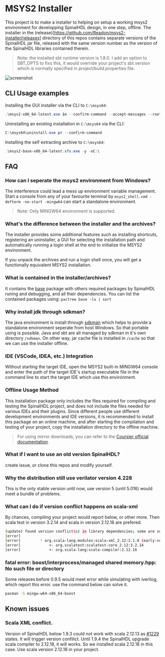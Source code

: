 # MSYS2 Installer

This project is to make a installer to helping on setup a working msys2 environment for developping SpinalHDL design, in one step, offline.
The installer in the (release)[https://github.com/Readon/msys2-installer/releases] directory of this repos contains separate versions of the SpinalHDL jar file, released with the same version number as the version of the SpinalHDL libraries contained therein.

> Note: the installed sbt runtime version is 1.8.0. I add an option to SBT_OPTS to fixs this, it would override your project's sbt.version which is normally specified in project/build.properties file.

![screenshot](screenshot.png)

## CLI Usage examples

Installing the GUI installer via the CLI to `C:\msys64`:

```powershell
.\msys2-x86_64-latest.exe in --confirm-command --accept-messages --root C:/msys64
```

Uninstalling an existing installation in `C:\msys64` via the CLI:

```powershell
C:\msys64\uninstall.exe pr --confirm-command
```

Installing the self extracting archive to `C:\msys64`:

```powershell
.\msys2-base-x86_64-latest.sfx.exe -y -oC:\
```

## FAQ

### How can I seperate the msys2 environment from Windows?

The interference could lead a mess up environment variable management. 
Start a console from any of your favourite terminal by `msys2_shell.cmd -defterm -no-start -mingw64` can start a standalone environment.
> Note: Only MINGW64 environment is supported.

### What's the difference between the installer and the archives?

The installer provides some additional features such as installing shortcuts, registering an uninstaller, a GUI for selecting the installation path and automatically running a login shell at the end to initialize the MSYS2 environment.

If you unpack the archives and run a login shell once, you will get a functionally equivalent MSYS2 installation.

### What is contained in the installer/archives?

It contains the [base](https://packages.msys2.org/package/base) package with others required packages by SpinalHDL runing and debugging, and all their dependencies. You can list the contained packages using: `pactree base -lu | sort`

### Why install jdk through sdkman?

The java environment is install through [sdkman](https://sdkman.io/) which helps to provide a standalone environment seperate from host Windows. So that portable using is possible. Java and sbt are all managed by sdkman in it's own directory `/sdkman`. On other way, jar cache file is installed in `/cache` so that we can use the installer offline.

### IDE (VSCode, IDEA, etc.) Integration

Without starting the target IDE, open the MSYS2 built-in MINGW64 console and enter the path of the target IDE's startup executable file in the command line to start the target IDE which use this environment.

### Offline Usage Method

This installation package only includes the files required for compiling and testing the SpinalHDL project, and does not include the files needed for various IDEs and their plugins.
Since different people use different development environments and IDE versions, it is recommended to install this package on an online machine, and after starting the compilation and testing of your project, copy the installation directory to the offline machine.
> For using mirror downloads, you can refer to the [Coursier official documentation](https://get-coursier.io/blog/#mirrors).

### What if I want to use an old version SpinalHDL?

create issue, or clone this repos and modify yourself.

### Why the distribution still use verilator version 4.228

This is the only stable version until now, use version 5 (until 5.016) would meet a bundle of problems.

### What can I do if version conflict happens on scala-xml

By chances, compiling your project would report below, or other more. Then scala test in version 3.2.14 and scala in version 2.12.18 are prefered.
``` bash
(update) found version conflict(s) in library dependencies; some are suspected to be binary incompatible:
[error]
[error]         * org.scala-lang.modules:scala-xml_2.12:2.1.0 (early-semver) is selected over 1.0.6
[error]             +- org.scalatest:scalatest-core_2.12:3.2.14           (depends on 2.1.0)
[error]             +- org.scala-lang:scala-compiler:2.12.16              (depends on 1.0.6)
```

### fatal error: boost/interprocess/managed shared memory.hpp: No such file or directory
Some releases before 0.9.5 would meet error while simulating with iverilog, which report this error. use the command below can solve it.
``` bash
pacman -S mingw-w64-x86_64-boost
```

## Known issues

### Scala XML conflict.
Version of SpinalHDL below 1.9.3 could not work with scala 2.12.13 as [#1229](https://github.com/SpinalHDL/SpinalHDL/issues/1229) states.
It will trigger version confilict. Until 1.9.4 the SpinalHDL upgrade scala compiler to 2.12.18, it will works.
So we installed scala 2.12.18 in this case.
Use scala version 2.12.18 in your project.
